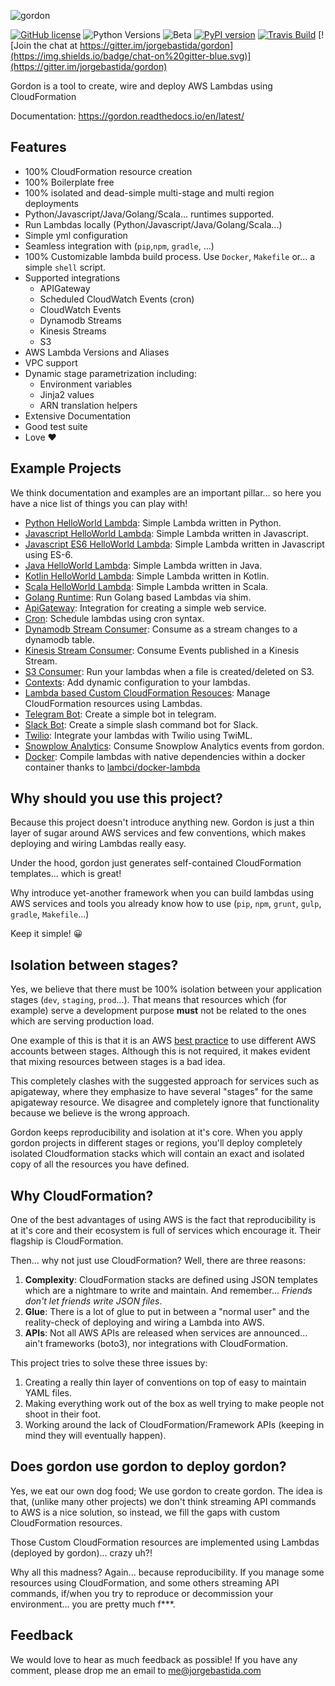 ![gordon](https://gordon.readthedocs.io/en/latest/_static/logo_text.svg)

[![GitHub license](https://img.shields.io/badge/license-BSD-blue.svg)](COPYING)
![Python Versions](https://img.shields.io/badge/python-2.7%20%7C%203.3%20%7C%203.4%20%7C%203.5-green.svg)
![Beta](https://img.shields.io/badge/status-beta-orange.svg)
[![PyPI version](https://badge.fury.io/py/gordon.svg)](https://pypi.python.org/pypi/gordon/)
[![Travis Build](https://api.travis-ci.org/jorgebastida/gordon.svg?branch=master)](https://travis-ci.org/jorgebastida/gordon)
[![Join the chat at https://gitter.im/jorgebastida/gordon](https://img.shields.io/badge/chat-on%20gitter-blue.svg)](https://gitter.im/jorgebastida/gordon)


Gordon is a tool to create, wire and deploy AWS Lambdas using CloudFormation

Documentation: https://gordon.readthedocs.io/en/latest/

Features
---------
* 100% CloudFormation resource creation
* 100% Boilerplate free
* 100% isolated and dead-simple multi-stage and multi region deployments
* Python/Javascript/Java/Golang/Scala... runtimes supported.
* Run Lambdas locally (Python/Javascript/Java/Golang/Scala...)
* Simple yml configuration
* Seamless integration with (``pip``,``npm``, ``gradle``, ...)
* 100% Customizable lambda build process. Use ``Docker``, ``Makefile`` or... a simple ``shell`` script.
* Supported integrations
  * APIGateway  
  * Scheduled CloudWatch Events (cron)
  * CloudWatch Events
  * Dynamodb Streams
  * Kinesis Streams
  * S3
* AWS Lambda Versions and Aliases
* VPC support
* Dynamic stage parametrization including:
  * Environment variables
  * Jinja2 values
  * ARN translation helpers
* Extensive Documentation
* Good test suite
* Love ❤️


Example Projects
------------------

We think documentation and examples are an important pillar... so here you have a nice list of things you can play with!

* [Python HelloWorld Lambda](https://github.com/jorgebastida/gordon/tree/master/examples/modulepython): Simple Lambda written in Python.
* [Javascript HelloWorld Lambda](https://github.com/jorgebastida/gordon/tree/master/examples/modulejs): Simple Lambda written in Javascript.
* [Javascript ES6 HelloWorld Lambda](https://github.com/jorgebastida/gordon/tree/master/examples/simplejs-es6): Simple Lambda written in Javascript using ES-6.
* [Java HelloWorld Lambda](https://github.com/jorgebastida/gordon/tree/master/examples/simplejava): Simple Lambda written in Java.
* [Kotlin HelloWorld Lambda](https://github.com/jorgebastida/gordon/tree/master/examples/simplekotlin): Simple Lambda written in Kotlin.
* [Scala HelloWorld Lambda](https://github.com/jorgebastida/gordon/tree/master/examples/simplescala): Simple Lambda written in Scala.
* [Golang Runtime](https://github.com/jorgebastida/gordon/tree/master/examples/go): Run Golang based Lambdas via shim.
* [ApiGateway](https://github.com/jorgebastida/gordon/tree/master/examples/apigateway): Integration for creating a simple web service.
* [Cron](https://github.com/jorgebastida/gordon/tree/master/examples/cron): Schedule lambdas using cron syntax.
* [Dynamodb Stream Consumer](https://github.com/jorgebastida/gordon/tree/master/examples/dynamodb): Consume as a stream changes to a dynamodb table.
* [Kinesis Stream Consumer](https://github.com/jorgebastida/gordon/tree/master/examples/kinesis): Consume Events published in a Kinesis Stream.
* [S3 Consumer](https://github.com/jorgebastida/gordon/tree/master/examples/s3): Run your lambdas when a file is created/deleted on S3.
* [Contexts](https://github.com/jorgebastida/gordon/tree/master/examples/contexts): Add dynamic configuration to your lambdas.
* [Lambda based Custom CloudFormation Resouces](https://github.com/jorgebastida/gordon/tree/master/examples/cloudformation-custom-resources): Manage CloudFormation resources using Lambdas.
* [Telegram Bot](https://github.com/jorgebastida/gordon/tree/master/examples/telegram): Create a simple bot in telegram.
* [Slack Bot](https://github.com/jorgebastida/gordon/tree/master/examples/slack): Create a simple slash command bot for Slack.
* [Twilio](https://github.com/jorgebastida/gordon/tree/master/examples/twilio): Integrate your lambdas with Twilio using TwiML.
* [Snowplow Analytics](https://github.com/jorgebastida/gordon/tree/master/examples/snowplow): Consume Snowplow Analytics events from gordon.
* [Docker](https://github.com/jorgebastida/gordon/tree/master/examples/docker): Compile lambdas with native dependencies within a docker container thanks to [lambci/docker-lambda](https://github.com/lambci/docker-lambda)


Why should you use this project?
-----------------------------------

Because this project doesn't introduce anything new. Gordon is just a thin layer of sugar around AWS services and few conventions, which makes deploying and wiring Lambdas really easy.

Under the hood, gordon just generates self-contained CloudFormation templates... which is great!

Why introduce yet-another framework when you can build lambdas using AWS services and tools you already know how to use (``pip``, ``npm``, ``grunt``, ``gulp``, ``gradle``, ``Makefile``...)

Keep it simple! 😀


Isolation between stages?
-----------------------------------

Yes, we believe that there must be 100% isolation between your application stages (``dev``, ``staging``, ``prod``...). That means that resources which (for example) serve a development purpose **must** not be related to the ones which are serving production load.

One example of this is that it is an AWS [best practice](http://blogs.aws.amazon.com/security/post/TxQYSWLSAPYVGT/Guidelines-for-when-to-use-Accounts-Users-and-Groups) to use different AWS accounts between stages. Although this is not required, it makes evident that mixing resources between stages is a bad idea.

This completely clashes with the suggested approach for services such as apigateway, where they emphasize to have several "stages" for the same apigateway resource. We disagree and completely ignore that functionality because we believe is the wrong approach.

Gordon keeps reproducibility and isolation at it's core. When you apply gordon projects in different stages or regions, you'll deploy completely isolated Cloudformation stacks which will contain an exact and isolated copy of all the resources you have defined.


Why CloudFormation?
-----------------------
One of the best advantages of using AWS is the fact that reproducibility is at it's core and their ecosystem is full of services which encourage it. Their flagship is CloudFormation.

Then... why not just use CloudFormation? Well, there are three reasons:

1. **Complexity**: CloudFormation stacks are defined using JSON templates which are a nightmare to write and maintain. And remember... *Friends don't let friends write JSON files*.
2. **Glue**: There is a lot of glue to put in between a "normal user" and the reality-check of deploying and wiring a Lambda into AWS.
3. **APIs**: Not all AWS APIs are released when services are announced... ain't frameworks (boto3), nor integrations with CloudFormation.

This project tries to solve these three issues by:

1. Creating a really thin layer of conventions on top of easy to maintain YAML files.
2. Making everything work out of the box as well trying to make people not shoot in their foot.
3. Working around the lack of CloudFormation/Framework APIs (keeping in mind they will eventually happen).


Does gordon use gordon to deploy gordon?
-----------------------------------------
Yes, we eat our own dog food; We use gordon to create gordon. The idea is that, (unlike many other projects) we don't think streaming API commands to AWS is a nice solution, so instead, we fill the gaps with custom CloudFormation resources.

Those Custom CloudFormation resources are implemented using Lambdas (deployed by gordon)... crazy uh?!

Why all this madness? Again... because reproducibility. If you manage some resources using CloudFormation, and some others streaming API commands, if/when you try to reproduce or decommission your environment... you are pretty much f\*\*\*.

Feedback
-----------

We would love to hear as much feedback as possible! If you have any comment, please drop me an email to me@jorgebastida.com

